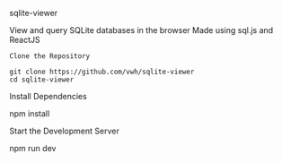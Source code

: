 sqlite-viewer

View and query SQLite databases in the browser Made using sql.js and ReactJS

    Clone the Repository

    git clone https://github.com/vwh/sqlite-viewer
    cd sqlite-viewer

Install Dependencies

npm install

Start the Development Server

npm run dev
